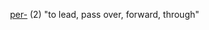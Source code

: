  [per-](https://www.etymonline.com/word/*per-?ref=etymonline_crossreference#etymonline_v_52579 "Etymology, meaning and definition of *per-") (2) "to lead, pass over, forward, through"